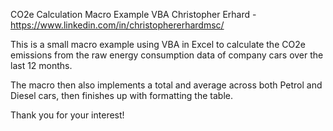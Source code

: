 CO2e Calculation Macro Example VBA
Christopher Erhard - https://www.linkedin.com/in/christophererhardmsc/ 


This is a small macro example using VBA in Excel to calculate the CO2e emissions from the raw energy consumption data of company cars over the last 12 months.

The macro then also implements a total and average across both Petrol and Diesel cars, then finishes up with formatting the table.

Thank you for your interest!
